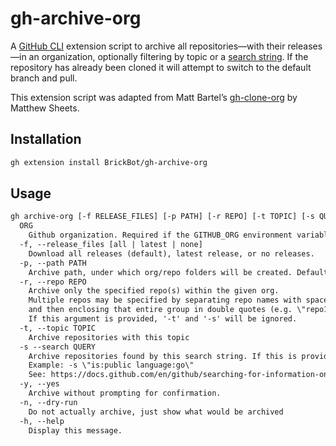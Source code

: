# gh-archive-org

A [GitHub CLI](https://cli.github.com/) extension script to archive all repositories—with their releases—in an organization, optionally filtering by topic or a [search string](https://docs.github.com/en/github/searching-for-information-on-github/searching-on-github/searching-for-repositories). If the repository has already been cloned it will attempt to switch to the default branch and pull.

This extension script was adapted from Matt Bartel’s [gh-clone-org](https://github.com/matt-bartel/gh-clone-org) by Matthew Sheets.

## Installation

```bash
gh extension install BrickBot/gh-archive-org
```

## Usage

```txt
gh archive-org [-f RELEASE_FILES] [-p PATH] [-r REPO] [-t TOPIC] [-s QUERY] [-y] [-n] ORG
  ORG
    Github organization. Required if the GITHUB_ORG environment variable is not set.
  -f, --release_files [all | latest | none]
    Download all releases (default), latest release, or no releases.
  -p, --path PATH
    Archive path, under which org/repo folders will be created. Default: current directory.
  -r, --repo REPO
    Archive only the specified repo(s) within the given org.
    Multiple repos may be specified by separating repo names with spaces
    and then enclosing that entire group in double quotes (e.g. \"repo1 repo2\").
    If this argument is provided, '-t' and '-s' will be ignored.
  -t, --topic TOPIC
    Archive repositories with this topic
  -s --search QUERY
    Archive repositories found by this search string. If this is provided '-t' will be ignored.
    Example: -s \"is:public language:go\"
    See: https://docs.github.com/en/github/searching-for-information-on-github/searching-on-github/searching-for-repositories
  -y, --yes
    Archive without prompting for confirmation.
  -n, --dry-run
    Do not actually archive, just show what would be archived
  -h, --help
    Display this message.
```
